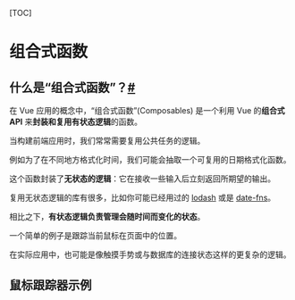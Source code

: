 [TOC]

# 组合式函数

## 什么是“组合式函数”？[#](https://cn.vuejs.org/guide/reusability/composables.html#what-is-a-composable)

在 Vue 应用的概念中，“组合式函数”(Composables) 是一个利用 Vue 的**组合式 API** 来**封装和复用有状态逻辑**的函数。

当构建前端应用时，我们常常需要复用公共任务的逻辑。

例如为了在不同地方格式化时间，我们可能会抽取一个可复用的日期格式化函数。

这个函数封装了**无状态的逻辑**：它在接收一些输入后立刻返回所期望的输出。

复用无状态逻辑的库有很多，比如你可能已经用过的 [lodash](https://lodash.com/) 或是 [date-fns](https://date-fns.org/)。

相比之下，**有状态逻辑负责管理会随时间而变化的状态**。

一个简单的例子是跟踪当前鼠标在页面中的位置。

在实际应用中，也可能是像触摸手势或与数据库的连接状态这样的更复杂的逻辑。



## 鼠标跟踪器示例